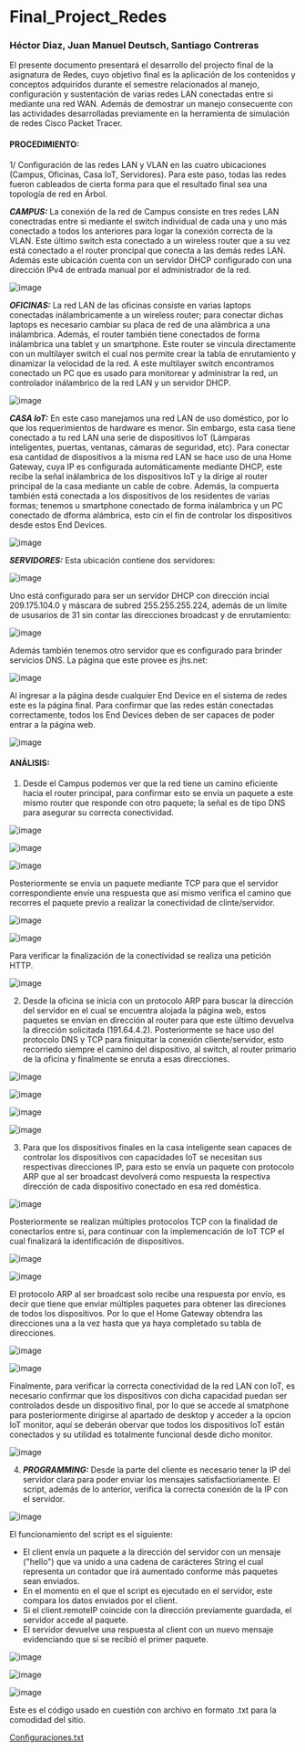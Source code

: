 # Final_Project_Redes 

### Héctor Diaz, Juan Manuel Deutsch, Santiago Contreras



El presente documento presentará el desarrollo del projecto final de la asignatura de Redes, cuyo objetivo final es la aplicación de los contenidos y conceptos adquiridos durante el semestre relacionados al manejo, configuración y sustentación de varias redes LAN conectadas entre si mediante una red WAN. Además de demostrar un manejo consecuente con las actividades desarrolladas previamente en la herramienta de simulación de redes Cisco Packet Tracer. 

#### PROCEDIMIENTO:

1/ Configuración de las redes LAN y VLAN en las cuatro ubicaciones (Campus, Oficinas, Casa IoT, Servidores). Para este paso, todas las redes fueron cableados de cierta forma para que el resultado final sea una topología de red en Árbol.

  ***CAMPUS:***
   La conexión de la red de Campus consiste en tres redes LAN conectradas entre si mediante el switch individual de cada una y uno más conectado a todos los anteriores para logar la conexión correcta de la VLAN. Este último switch esta conectado a un wireless router que a su vez está conectado a el router proncipal que conecta a las demás redes LAN. Además este ubicación cuenta con un servidor DHCP configurado con una dirección IPv4 de entrada manual por el administrador de la red.
  
  ![image](https://user-images.githubusercontent.com/89588991/198382024-5855f2d1-4639-4e83-b9fc-ad7202c5c5ec.png)
  
  ***OFICINAS:***
   La red LAN de las oficinas consiste en varias laptops conectadas inálambricamente a un wireless router; para conectar dichas laptops es necesario cambiar su placa de red de una alámbrica a una inálambrica. Además, el router también tiene conectados de forma inálambrica una tablet y un smartphone. Este router se vincula directamente con un multilayer switch el cual nos permite crear la tabla de enrutamiento y dinamizar la velocidad de la red. A este multilayer switch encontramos conectado un PC que es usado para monitorear y administrar la red, un controlador inálambrico de la red LAN y un servidor DHCP.
  
  ![image](https://user-images.githubusercontent.com/89588991/198383518-6e8b13bb-2185-4b65-bb64-db22a87ff685.png)
  
  ***CASA IoT:***
   En este caso manejamos una red LAN de uso doméstico, por lo que los requerimientos de hardware es menor. Sin embargo, esta casa tiene conectado a tu red LAN una serie de dispositivos IoT (Lámparas inteligentes, puertas, ventanas, cámaras de seguridad, etc). Para conectar esa cantidad de dispositivos a la misma red LAN se hace uso de una Home Gateway, cuya IP es configurada automáticamente mediante DHCP, este recibe la señal inálambrica de los dispositivos IoT y la dirige al router principal de la casa mediante un cable de cobre. Además, la compuerta también está conectada a los dispositivos de los residentes de varias formas; tenemos u smartphone conectado de forma inálambrica y un PC conectado de dforma alámbrica, esto cin el fin de controlar los dispositivos desde estos End Devices.
   
   ![image](https://user-images.githubusercontent.com/89588991/198388334-cc37dfff-c428-4ee4-91e0-091f6ab82bab.png)
  
  ***SERVIDORES:***
   Esta ubicación contiene dos servidores: 
   
   ![image](https://user-images.githubusercontent.com/89588991/198388801-9783d938-ebd2-49d1-ba24-148575a3501f.png)
   
   Uno está configurado para ser un servidor DHCP con dirección incial 209.175.104.0 y máscara de subred 255.255.255.224, además de un límite de ususarios de 31 sin contar las direcciones broadcast y de enrutamiento: 
   
   ![image](https://user-images.githubusercontent.com/89588991/198395367-d3313b73-6a00-4e2e-a625-1f76dc20202a.png)
 
 Además también tenemos otro servidor que es configurado para brinder servicios DNS. La página que este provee es jhs.net:
 
 ![image](https://user-images.githubusercontent.com/89588991/198395895-2fd1b791-5921-4c7b-8fad-09860213db98.png)

Al ingresar a la página desde cualquier End Device en el sistema de redes este es la página final. Para confirmar que las redes están conectadas correctamente, todos los End Devices deben de ser capaces de poder entrar a la página web.

![image](https://user-images.githubusercontent.com/89588991/198397590-fb6a437a-2576-4493-a460-d6ea5bb775d2.png)


#### ANÁLISIS:

1. Desde el Campus podemos ver que la red tiene un camino eficiente hacia el router principal, para confirmar esto se envía un paquete a este mismo router que responde con otro paquete; la señal es de tipo DNS para asegurar su correcta conectividad.

![image](https://user-images.githubusercontent.com/89588991/198402555-4d452edc-4baf-459b-bd23-b7e353427ef9.png)

![image](https://user-images.githubusercontent.com/89588991/198402566-4f11dbbd-a42b-4964-92ab-717ca7e163cd.png)

![image](https://user-images.githubusercontent.com/89588991/198402956-599805be-5aa3-476c-9825-482a009097dc.png)


Posteriormente se envía un paquete mediante TCP para que el servidor correspondiente envíe una respuesta que así mismo verifica el camino que recorres el paquete previo a realizar la conectividad de clinte/servidor.

![image](https://user-images.githubusercontent.com/89588991/198402918-5d1a7824-a483-47e4-b271-f300104e26d6.png)

![image](https://user-images.githubusercontent.com/89588991/198402933-7f926286-610d-444c-856d-bbf394093038.png)

Para verificar la finalización de la conectividad se realiza una petición HTTP.

![image](https://user-images.githubusercontent.com/89588991/198403037-e129d4dc-681c-4e39-9420-3314a95e9809.png)

2. Desde la oficina se inicia con un protocolo ARP para buscar la dirección del servidor en el cual se encuentra alojada la página web, estos paquetes se envían en dirección al router para que este último devuelva la dirección solicitada (191.64.4.2). Posteriormente se hace uso del protocolo DNS y TCP para finiquitar la conexión cliente/servidor, esto recorriedo siempre el camino del dispositivo, al switch, al router primario de la oficina y finalmente se enruta a esas direcciones.

![image](https://user-images.githubusercontent.com/89588991/198415606-52e75ae4-d18a-484e-999c-cba2a34f3a4c.png)

![image](https://user-images.githubusercontent.com/89588991/198415646-377e34ed-5365-4e6f-a4c3-1afa4fcb017e.png)

![image](https://user-images.githubusercontent.com/89588991/198415650-fa85e3fb-08e7-4fa1-b219-8f5dc6d1b423.png)

![image](https://user-images.githubusercontent.com/89588991/198415659-bd61fd1a-6c0a-4a5f-83c0-dc34823e2615.png)

3. Para que los dispositivos finales en la casa inteligente sean capaces de controlar los dispositivos con capacidades IoT se necesitan sus respectivas direcciones IP, para esto se envía un paquete con protocolo ARP que al ser broadcast devolverá como respuesta la respectiva dirección de cada dispositivo conectado en esa red doméstica.

![image](https://user-images.githubusercontent.com/89588991/198416065-57e140d1-912b-4c47-9ef0-e0da02ca856a.png)

Posteriormente se realizan múltiples protocolos TCP con la finalidad de conectarlos entre si, para continuar con la implemencación de IoT TCP el cual finalizará la identificación de dispositivos. 

![image](https://user-images.githubusercontent.com/89588991/198416308-63e5527c-219e-4220-a48d-a9b64b0762b7.png)

![image](https://user-images.githubusercontent.com/89588991/198416318-8e5d320d-485f-49d1-836e-df99bb10bd06.png)

El protocolo ARP al ser broadcast solo recibe una respuesta por envío, es decir que tiene que enviar múltiples paquetes para obtener las direciones de todos los dispositivos. Por lo que el Home Gateway obtendra las direcciones una a la vez hasta que ya haya completado su tabla de direcciones.

![image](https://user-images.githubusercontent.com/89588991/198416581-d4056def-cd03-47ac-9e15-893fc924ab34.png)

![image](https://user-images.githubusercontent.com/89588991/198416619-fed25023-9d5e-44cf-b893-e837c33cd9b4.png)

Finalmente, para verificar la correcta conectividad de la red LAN con IoT, es necesario confirmar que los dispositivos con dicha capacidad puedan ser controlados desde un dispositivo final, por lo que se accede al smatphone para posteriormente dirigirse al apartado de desktop y acceder a la opcion IoT monitor, aquí se deberán obervar que todos los dispositivos IoT están conectados y su utilidad es totalmente funcional desde dicho monitor.

![image](https://user-images.githubusercontent.com/89588991/198416913-a718d7b4-eef5-445e-9f59-f09a48a32e14.png)

4. ***PROGRAMMING:*** Desde la parte del cliente es necesario tener la IP del servidor clara para poder enviar los mensajes satisfactioriamente. El script, además de lo anterior, verifica la correcta conexión de la IP con el servidor. 

![image](https://user-images.githubusercontent.com/89588991/198417223-7659ec2f-ffc0-4ecd-955c-1b10f301397b.png)

El funcionamiento del script es el siguiente: 

- El client envía un paquete a la dirección del servidor con un mensaje ("hello") que va unido a una cadena de carácteres String el cual representa un contador que irá aumentado conforme más paquetes sean enviados. 
- En el momento en el que el script es ejecutado en el servidor, este compara los datos enviados por el client.
- Si el client.remoteIP coincide con la dirección previamente guardada, el servidor accede al paquete.
- El servidor devuelve una respuesta al client con un nuevo mensaje evidenciando que si se recibió el primer paquete.

![image](https://user-images.githubusercontent.com/89588991/198417688-f7c2edd1-eda2-462e-97bb-6656801fd7d8.png)

![image](https://user-images.githubusercontent.com/89588991/198418004-5ae5c85a-b79e-411b-8844-403349d87ba0.png)

![image](https://user-images.githubusercontent.com/89588991/198418013-74f7d558-37f6-4249-95fd-cb591b5fc3e6.png)

Este es el código usado en cuestión con archivo en formato .txt para la comodidad del sitio.

[Configuraciones.txt](https://github.com/RoryRoth/Final_Project_Redes/files/9883735/Configuraciones.txt)



